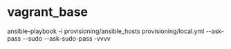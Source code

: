 vagrant_base
============

ansible-playbook -i provisioning/ansible_hosts provisioning/local.yml --ask-pass --sudo --ask-sudo-pass -vvvv

